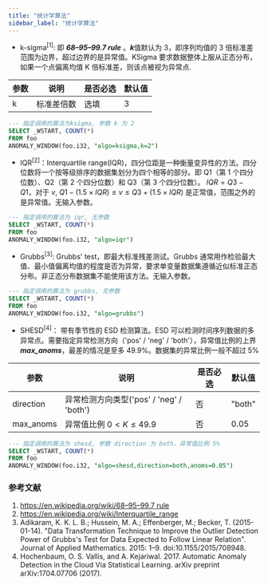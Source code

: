 ```yaml
---
title: "统计学算法"
sidebar_label: "统计学算法"
---
```


- k-sigma<sup>[1]</sup>: 即 ***68–95–99.7 rule*** 。***k***值默认为 3，即序列均值的 3 倍标准差范围为边界，超过边界的是异常值。KSigma 要求数据整体上服从正态分布，如果一个点偏离均值 K 倍标准差，则该点被视为异常点.

|参数|说明|是否必选|默认值|
|---|---|---|---|
|k|标准差倍数|选填|3|

```SQL
--- 指定调用的算法为ksigma, 参数 k 为 2
SELECT _WSTART, COUNT(*)
FROM foo
ANOMALY_WINDOW(foo.i32, "algo=ksigma,k=2")
```

- IQR<sup>[2]</sup>：Interquartile range(IQR)，四分位距是一种衡量变异性的方法。四分位数将一个按等级排序的数据集划分为四个相等的部分。即 Q1（第 1 个四分位数）、Q2（第 2 个四分位数）和 Q3（第 3 个四分位数）。 $IQR=Q3-Q1$，对于 $v$, $Q1-(1.5 \times IQR) \le v \le Q3+(1.5 \times IQR)$ 是正常值，范围之外的是异常值。无输入参数。

```SQL
--- 指定调用的算法为 iqr, 无参数
SELECT _WSTART, COUNT(*)
FROM foo
ANOMALY_WINDOW(foo.i32, "algo=iqr")
```

- Grubbs<sup>[3]</sup>: Grubbs' test，即最大标准残差测试。Grubbs 通常用作检验最大值、最小值偏离均值的程度是否为异常，要求单变量数据集遵循近似标准正态分布。非正态分布数据集不能使用该方法。无输入参数。

```SQL
--- 指定调用的算法为 grubbs, 无参数
SELECT _WSTART, COUNT(*)
FROM foo
ANOMALY_WINDOW(foo.i32, "algo=grubbs")
```

- SHESD<sup>[4]</sup>： 带有季节性的 ESD 检测算法。ESD 可以检测时间序列数据的多异常点。需要指定异常检测方向（'pos' / 'neg' / 'both'），异常值比例的上界***max_anoms***，最差的情况是至多 49.9%。数据集的异常比例一般不超过 5%

|参数|说明|是否必选|默认值|
|---|---|---|---|
|direction|异常检测方向类型('pos' / 'neg' / 'both')|否|"both"|
|max_anoms|异常值比例 $0 < K \le 49.9$|否|0.05|


```SQL
--- 指定调用的算法为 shesd, 参数 direction 为 both，异常值比例 5%
SELECT _WSTART, COUNT(*)
FROM foo
ANOMALY_WINDOW(foo.i32, "algo=shesd,direction=both,anoms=0.05")
```

### 参考文献
1. [https://en.wikipedia.org/wiki/68–95–99.7 rule](https://en.wikipedia.org/wiki/68%E2%80%9395%E2%80%9399.7_rule)
2. https://en.wikipedia.org/wiki/Interquartile_range
3. Adikaram, K. K. L. B.; Hussein, M. A.; Effenberger, M.; Becker, T. (2015-01-14). "Data Transformation Technique to Improve the Outlier Detection Power of Grubbs's Test for Data Expected to Follow Linear Relation". Journal of Applied Mathematics. 2015: 1–9. doi:10.1155/2015/708948.
4. Hochenbaum, O. S. Vallis, and A. Kejariwal. 2017. Automatic Anomaly Detection in the Cloud Via Statistical Learning. arXiv preprint arXiv:1704.07706 (2017).
